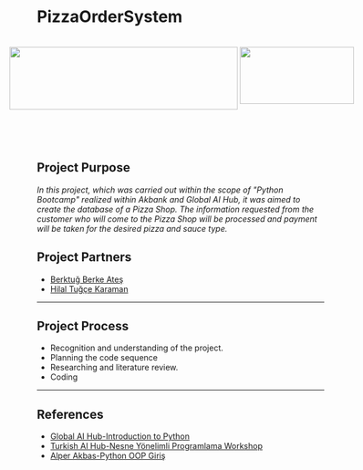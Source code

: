 # PizzaOrderSystem
<br>
<div style="display:flex; justify-content:center;">
&nbsp &nbsp &nbsp &nbsp &nbsp &nbsp &nbsp &nbsp &nbsp &nbsp 
<img src="https://globalaihub.com/wp-content/uploads/2021/11/logo_quality_min.png" width="400" height="110" /> &nbsp &nbsp &nbsp  &nbsp
<img src="https://upload.wikimedia.org/wikipedia/commons/thumb/7/7b/Akbank_logo.svg/1280px-Akbank_logo.svg.png" width="200" height="100"/>
</div> 

## Project Purpose
*In this project, which was carried out within the scope of "Python Bootcamp" realized within Akbank and Global AI Hub, it was aimed to create the database of a Pizza Shop.*
*The information requested from the customer who will come to the Pizza Shop will be processed and payment will be taken for the desired pizza and sauce type.* 

## Project Partners
* [Berktuğ Berke Ateş](https://www.linkedin.com/in/berktugates/)
* [Hilal Tuğçe Karaman](https://www.linkedin.com/in/hilaltugcekaraman/)
---
## Project Process
* Recognition and understanding of the project.
* Planning the code sequence
* Researching and literature review.
* Coding
----
## References
* [Global AI Hub-Introduction to Python](https://globalaihub.com/courses/introduction-to-python/)
* [Turkish AI Hub-Nesne Yönelimli Programlama Workshop](https://www.youtube.com/watch?v=KAUi6xTfpgY)
* [Alper Akbas-Python OOP Giriş](https://www.youtube.com/watch?v=TUdsSdUsKhk&list=PLtf2C1UGjgPDPh06SB27lA3-mmSGirCPy)